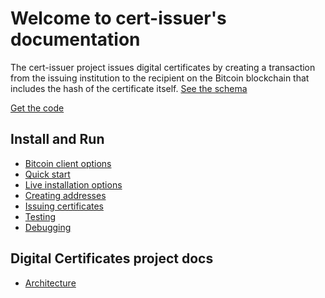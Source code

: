 Welcome to cert-issuer's documentation
======================================
The cert-issuer project issues digital certificates by creating a transaction from the issuing institution to the
recipient on the Bitcoin blockchain that includes the hash of the certificate itself. [See the schema](https://github.com/digital-certificates/cert-schema)

[Get the code](https://github.com/digital-certificates/cert-issuer)


Install and Run
---------------

- [Bitcoin client options](options.md)
- [Quick start](docker.md)
- [Live installation options](live.md)
- [Creating addresses](make_addresses.md)
- [Issuing certificates](issuing.md)
- [Testing](testing.md)
- [Debugging](debugging.md)

Digital Certificates project docs
---------------------------------

- [Architecture](architecture.md)
